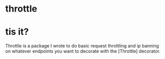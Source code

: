 # throttle

# tis it?

Throttle is a package I wrote to do basic request throttling and ip banning on whatever endpoints you want to decorate with the [Throttle] decorator.


